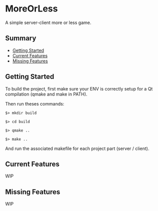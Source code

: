 # MoreOrLess

A simple server-client more or less game.

## Summary

  - [Getting Started](#getting-started)
  - [Current Features](#current-features)
  - [Missing Features](#missing-features)

## Getting Started

To build the project, first make sure your ENV is correctly setup for a Qt compilation (qmake and make in PATH).

Then run theses commands:
```
$> mkdir build

$> cd build

$> qmake ..

$> make ..
```
And run the associated makefile for each project part (server / client).

## Current Features

WIP

## Missing Features

WIP
